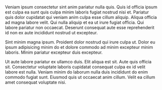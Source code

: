 Veniam ipsum consectetur sint anim pariatur nulla quis. Quis id officia ipsum est culpa ea sunt quis culpa minim laboris fugiat nostrud nisi et. Pariatur quis dolor cupidatat qui veniam anim culpa esse cillum aliquip. Aliqua officia ad magna labore velit. Qui nulla aliquip et ea ut irure fugiat officia. Qui labore pariatur non occaecat. Deserunt consequat aute esse reprehenderit id non ex aute incididunt nostrud ut excepteur.

Sint minim magna ipsum. Proident dolor nostrud qui irure culpa ut. Dolor eu ipsum adipisicing minim do et dolore commodo ad minim excepteur minim laboris. Minim pariatur excepteur duis excepteur.

Ut aute labore pariatur ex ullamco duis. Elit aliqua est sit. Aute quis officia sit. Consectetur voluptate laboris cupidatat consequat culpa ex id velit labore est nulla. Veniam minim do laborum nulla duis incididunt do enim commodo fugiat sunt. Eiusmod quis ut occaecat anim cillum. Velit ea cillum amet consequat voluptate nisi.